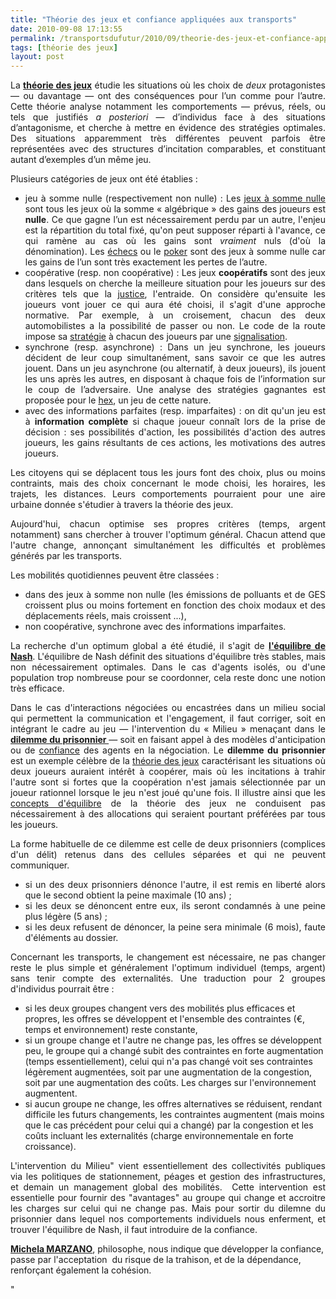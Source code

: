 ```yaml
---
title: "Théorie des jeux et confiance appliquées aux transports"
date: 2010-09-08 17:13:55
permalink: /transportsdufutur/2010/09/theorie-des-jeux-et-confiance-appliquees-aux-transports.html
tags: [théorie des jeux]
layout: post
---
```


<p style="text-align: justify">La <a href="http://fr.wikipedia.org/wiki/Theorie_des_jeux" target="_blank"><strong>théorie des jeux</strong></a> étudie les situations où les choix de <em>deux</em> protagonistes — ou davantage — ont des conséquences pour l’un comme pour l’autre. Cette théorie analyse notamment les comportements — prévus, réels, ou tels que justifiés <em>a posteriori</em> — d’individus face à des situations d’antagonisme, et cherche à mettre en évidence des stratégies optimales.  Des situations apparemment très différentes peuvent parfois être  représentées avec des structures d’incitation comparables, et  constituant autant d’exemples d’un même jeu.</p> <p style="text-align: justify">Plusieurs catégories de jeux ont été établies :</p> <ul style="text-align: justify"> <li>jeu à somme nulle (respectivement non nulle) : Les <a href="http://fr.wikipedia.org/wiki/Jeu_%C3%A0_somme_nulle" title="Jeu à somme nulle">jeux à somme nulle</a> sont tous les jeux où la somme « algébrique » des gains des joueurs est <strong>nulle</strong>.  Ce que gagne l’un est nécessairement perdu par un autre, l'enjeu est la  répartition du total fixé, qu'on peut supposer réparti à l'avance, ce  qui ramène au cas où les gains sont <em>vraiment</em> nuls (d'où la dénomination). Les <a href="http://fr.wikipedia.org/wiki/Jeu_d%27echecs" title="Jeu d'échecs">échecs</a> ou le <a href="http://fr.wikipedia.org/wiki/Poker" title="Poker">poker</a> sont des jeux à somme nulle car les gains de l’un sont très exactement les pertes de l’autre.</li> <li>coopérative (resp. non coopérative) : Les jeux <strong>coopératifs</strong> sont des jeux dans lesquels on cherche la meilleure situation pour les joueurs sur des critères tels que la <a href="http://fr.wikipedia.org/wiki/Justice" title="Justice">justice</a>,  l'entraide. On considère qu'ensuite les joueurs vont jouer ce qui aura  été choisi, il s'agit d'une approche normative. Par exemple, à un  croisement, chacun des deux automobilistes a la possibilité de passer ou  non. Le code de la route impose sa <a href="http://fr.wikipedia.org/wiki/Strategie" title="Stratégie">stratégie</a> à chacun des joueurs par une <a href="http://fr.wikipedia.org/wiki/Signalisation" title="Signalisation">signalisation</a>. </li> <li>synchrone (resp. asynchrone) : Dans un jeu synchrone, les joueurs décident de leur coup simultanément,  sans savoir ce que les autres jouent. Dans un jeu asynchrone (ou  alternatif, à deux joueurs), ils jouent les uns après les autres, en  disposant à chaque fois de l’information sur le coup de l’adversaire.  Une analyse des stratégies gagnantes est proposée pour le <a href="http://fr.wikipedia.org/wiki/Hex" title="Hex">hex</a>, un jeu de cette nature.</li> <li>avec des informations parfaites (resp. imparfaites) : on dit qu'un jeu est à <strong>information complète</strong> si chaque joueur connaît lors de la prise de décision : ses possibilités d'action, les possibilités d'action des autres joueurs, les gains résultants de ces actions, les motivations des autres joueurs.</li> </ul> <p style="text-align: justify">Les citoyens qui se déplacent tous les jours font des choix, plus ou moins contraints, mais des choix concernant le mode choisi, les horaires, les trajets, les distances. Leurs comportements pourraient pour une aire urbaine donnée s'étudier à travers la théorie des jeux.</p> <p style="text-align: justify">Aujourd'hui, chacun optimise ses propres critères (temps, argent notamment) sans chercher à trouver l'optimum général. Chacun attend que l'autre change, annonçant simultanément les difficultés et problèmes générés par les transports.</p>   <!--more-->  Les mobilités quotidiennes peuvent être classées : <ul style="text-align: justify"> <li>dans des jeux à somme non nulle (les émissions de polluants et de GES croissent plus ou moins fortement en fonction des choix modaux et des déplacements réels, mais croissent ...),</li> <li>non coopérative, synchrone avec des informations imparfaites.</li> </ul> <p style="text-align: justify">La recherche d'un optimum global a été étudié, il s'agit de <a href="http://fr.wikipedia.org/wiki/%C3%89quilibre_de_Nash" target="_blank"><strong>l'équilibre de Nash</strong></a>. L'équilibre de Nash définit des situations d'équilibre très stables,  mais non nécessairement optimales. Dans le cas  d'agents isolés, ou d'une population trop nombreuse pour se coordonner,  cela reste donc une notion très efficace.</p> <p style="text-align: justify">Dans le cas d'interactions négociées ou encastrées dans un milieu  social qui permettent la communication et l'engagement, il faut  corriger, soit en intégrant le cadre au jeu — l'intervention du  « Milieu » menaçant dans le <a href="http://fr.wikipedia.org/wiki/Dilemme_du_prisonnier" target="_blank"><strong>dilemme du prisonnier </strong></a>— soit en faisant  appel à des modèles d'anticipation ou de <a href="http://fr.wikipedia.org/wiki/Confiance" title="Confiance">confiance</a> des agents en la négociation. Le <strong>dilemme du prisonnier</strong> est un exemple célèbre de la <a href="http://fr.wikipedia.org/wiki/Theorie_des_jeux" title="Théorie des jeux">théorie des jeux</a> caractérisant les situations où deux joueurs auraient intérêt à  coopérer, mais où les incitations à trahir l'autre sont si fortes que la  coopération n'est jamais sélectionnée par un joueur rationnel lorsque  le jeu n'est joué qu'une fois. Il illustre ainsi que les <a href="http://fr.wikipedia.org/wiki/Concept_de_solution" title="Concept de solution">concepts d'équilibre</a> de la théorie des jeux ne conduisent pas nécessairement à des allocations qui seraient pourtant préférées par tous les joueurs.</p> <p style="text-align: justify">La forme habituelle de ce dilemme est celle de deux prisonniers  (complices d'un délit) retenus dans des cellules séparées et qui ne  peuvent communiquer.</p> <ul style="text-align: justify"> <li>si un des deux prisonniers dénonce l'autre, il est remis en liberté alors que le second obtient la peine maximale (10 ans) ;</li> <li>si les deux se dénoncent entre eux, ils seront condamnés à une peine plus légère (5 ans) ;</li> <li>si les deux refusent de dénoncer, la peine sera minimale (6 mois), faute d'éléments au dossier.</li> </ul> <p style="text-align: justify">Concernant les transports, le changement est nécessaire, ne pas changer reste le plus simple et généralement l'optimum individuel (temps, argent) sans tenir compte des externalités. Une traduction pour 2 groupes d'individus pourrait être :</p> <ul> <li>si les deux groupes changent vers des mobilités plus efficaces et propres, les offres se développent et l'ensemble des contraintes (€, temps et environnement) reste constante,</li> <li>si un groupe change et l'autre ne change pas, les offres se développent peu, le groupe qui a changé subit des contraintes en forte augmentation (temps essentiellement), celui qui n'a pas changé voit ses contraintes légèrement augmentées, soit par une augmentation de la congestion, soit par une augmentation des coûts. Les charges sur l'environnement augmentent.</li> <li>si aucun groupe ne change, les offres alternatives se réduisent, rendant difficile les futurs changements, les contraintes augmentent (mais moins que le cas précédent pour celui qui a changé) par la congestion et les coûts incluant les externalités (charge environnementale en forte croissance).</li> </ul> <p style="text-align: justify">L'intervention du Milieu" vient essentiellement des collectivités publiques via les politiques de stationnement, péages et gestion des infrastructures, et demain un management global des mobilités.  Cette intervention est essentielle pour fournir des "avantages" au groupe qui change et accroitre les charges sur celui qui ne change pas. Mais pour sortir du dilemne du prisonnier dans lequel nos comportements individuels nous enferment, et trouver l'équilibre de Nash, il faut introduire de la confiance.</p> <p style=""text-align: justify""><a href=""http://fr.wikipedia.org/wiki/Michela_Marzano"" target=""_blank""><strong>Michela MARZANO</strong></a>, philosophe, nous indique que développer la confiance, passe par l'acceptation  du risque de la trahison, et de la dépendance, renforçant également la cohésion.</p> <ul> </ul> <p>        </p>"
